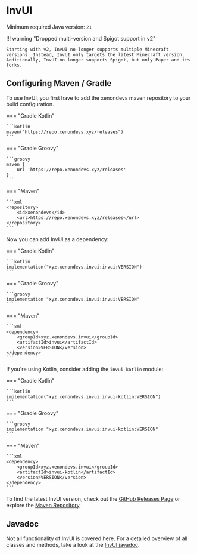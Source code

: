 # InvUI

Minimum required Java version: `21`

!!! warning "Dropped multi-version and Spigot support in v2"

    Starting with v2, InvUI no longer supports multiple Minecraft versions. Instead, InvUI only targets the latest Minecraft version. Additionally, InvUI no longer supports Spigot, but only Paper and its forks.

## Configuring Maven / Gradle

To use InvUI, you first have to add the xenondevs maven repository to your build configuration.

=== "Gradle Kotlin"

    ```kotlin
    maven("https://repo.xenondevs.xyz/releases")
    ```

=== "Gradle Groovy"

    ```groovy
    maven {
        url 'https://repo.xenondevs.xyz/releases'
    }
    ```

=== "Maven"

    ```xml
    <repository>
        <id>xenondevs</id>
        <url>https://repo.xenondevs.xyz/releases</url>
    </repository>
    ```

Now you can add InvUI as a dependency:

=== "Gradle Kotlin"

    ```kotlin
    implementation("xyz.xenondevs.invui:invui:VERSION")
    ```

=== "Gradle Groovy"

    ```groovy
    implementation "xyz.xenondevs.invui:invui:VERSION"
    ```

=== "Maven"

    ```xml
    <dependency>
        <groupId>xyz.xenondevs.invui</groupId>
        <artifactId>invui</artifactId>
        <version>VERSION</version>
    </dependency>
    ```

If you're using Kotlin, consider adding the `invui-kotlin` module:

=== "Gradle Kotlin"

    ```kotlin
    implementation("xyz.xenondevs.invui:invui-kotlin:VERSION")
    ```

=== "Gradle Groovy"

    ```groovy
    implementation "xyz.xenondevs.invui:invui-kotlin:VERSION"
    ```

=== "Maven"

    ```xml
    <dependency>
        <groupId>xyz.xenondevs.invui</groupId>
        <artifactId>invui-kotlin</artifactId>
        <version>VERSION</version>
    </dependency>
    ```

To find the latest InvUI version, check out the [GitHub Releases Page](https://github.com/NichtStudioCode/InvUI/releases) or explore the [Maven Repository](https://repo.xenondevs.xyz/#/releases/xyz/xenondevs/invui/invui/).

## Javadoc

Not all functionality of InvUI is covered here. For a detailed overview of all classes and methods, take a look at the [InvUI javadoc](https://repo.xenondevs.xyz/javadoc/releases/xyz/xenondevs/invui/invui/2.0.0-alpha.17).